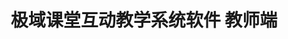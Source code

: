 ﻿---
id: 200
title: "极域课堂互动教学系统软件 教师端"
weight: 200
version: "2.7.3548-1.0.85+10751gch"
updateTime: "2024-01-19T09:07:41"
debName: "http://113.24.212.22:8090/upload/file/mythware-cms-teacher_2.7.3548-1.0.85+10751gch_loongarch64.deb"
debSize: "43.7 MB"
command: "/opt/mythware/classroom-management/Teacher"
compatibility: 3
---
